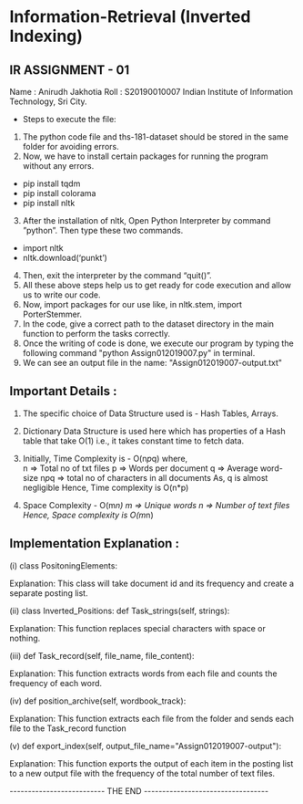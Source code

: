﻿# Information-Retrieval (Inverted Indexing)

## IR ASSIGNMENT - 01

Name : Anirudh Jakhotia
Roll : S20190010007
Indian Institute of Information Technology, Sri City.


- Steps to execute the file:

1. The python code file and ths-181-dataset should be stored in the same folder for avoiding errors.
2. Now, we have to install certain packages for running the program without any errors.
* pip install tqdm
* pip install colorama
* pip install nltk


3. After the installation of nltk, Open Python Interpreter by command ”python”. Then type these two commands.
* import nltk
* nltk.download(‘punkt’)

4. Then, exit the interpreter by the command “quit()”.
5. All these above steps help us to get ready for code execution and allow us to write our code.
6. Now, import packages for our use like, in nltk.stem, import PorterStemmer.
7. In the code, give a correct path to the dataset directory in the main function to perform the tasks correctly.
8. Once the writing of code is done, we execute our program by typing the following command "python Assign012019007.py" in terminal.
9. We can see an output file in the name: "Assign012019007-output.txt"

## Important Details :

1. The specific choice of Data Structure used is - Hash Tables, Arrays.
2. Dictionary Data Structure is used here which has properties of a Hash table that take O(1) i.e., it takes constant time to fetch data.
3. Initially, Time Complexity is - O(n*p*q) 
       where,  
       n => Total no of txt files 
       p => Words per document
       q => Average word-size 
       n*p*q => total no of characters in all documents
       As, q is almost negligible
       Hence, Time complexity is O(n*p)

4. Space Complexity - O(m*n)
     	m =>  Unique words 
	n => Number of text files
       	Hence, Space complexity is O(m*n)


## Implementation Explanation :

(i) class PositoningElements:

Explanation:
This class will take document id and its frequency and create a separate posting list.

(ii) class Inverted_Positions:
	def Task_strings(self, strings):

Explanation:
This function replaces special characters with space or nothing.

(iii) def Task_record(self, file_name, file_content):

Explanation:
This function extracts words from each file and counts the frequency of each word.


(iv) def position_archive(self, wordbook_track):

Explanation:
This function extracts each file from the folder and sends each file to the Task_record function


(v) def export_index(self, output_file_name="Assign012019007-output"):

Explanation:
This function exports the output of each item in the posting list to a new output file with the frequency of the total number of text files.




-------------------------- THE END  ----------------------------------